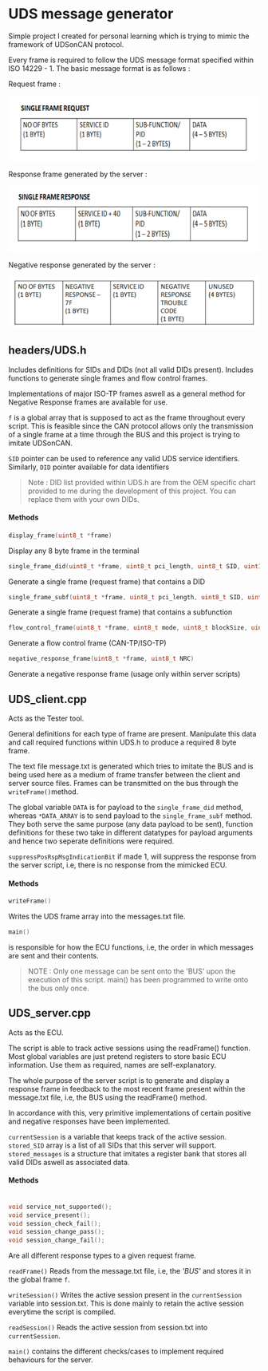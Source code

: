 # UDS message generator

Simple project I created for personal learning which is trying to mimic the framework of UDSonCAN protocol.

Every frame is required to follow the UDS message format specified within ISO 14229 - 1. The basic message format is as follows :

Request frame :

![](/resources/message%20format%20request.png)

Response frame generated by the server :

![](/resources/positive%20response.png)

Negative response generated by the server :

![](/resources/negative%20response.png)

## headers/UDS.h

Includes definitions for SIDs and DIDs (not all valid DIDs present).
Includes functions to generate single frames and flow control frames.

Implementations of major ISO-TP frames aswell as a general method for Negative Response frames are available for use.

`f` is a global array that is supposed to act as the frame throughout every script. This is feasible since the CAN protocol allows only the transmission of a single frame at a time through the BUS and this project is trying to imitate UDSonCAN.

`SID` pointer can be used to reference any valid UDS service identifiers.
Similarly, `DID` pointer available for data identifiers

> Note : DID list provided within UDS.h are from the OEM specific chart provided to me during the development of this project. You can replace them with your own DIDs.

#### Methods

```C
display_frame(uint8_t *frame)
```

Display any 8 byte frame in the terminal

```C
single_frame_did(uint8_t *frame, uint8_t pci_length, uint8_t SID, uint16_t DID, uint64_t data_param)
```

Generate a single frame (request frame) that contains a DID

```C
single_frame_subf(uint8_t *frame, uint8_t pci_length, uint8_t SID, uint8_t subfunc, uint8_t *data_param)
```

Generate a single frame (request frame) that contains a subfunction

```C
flow_control_frame(uint8_t *frame, uint8_t mode, uint8_t blockSize, uint8_t separation_time)
```

Generate a flow control frame (CAN-TP/ISO-TP)

```C
negative_response_frame(uint8_t *frame, uint8_t NRC)
```

Generate a negative response frame (usage only within server scripts)

## UDS_client.cpp

Acts as the Tester tool.

General definitions for each type of frame are present.
Manipulate this data and call required functions within UDS.h to produce a required 8 byte frame.

The text file message.txt is generated which tries to imitate the BUS and is being used here as a medium of frame transfer between the client and server source files. Frames can be transmitted on the bus through the `writeFrame()`method.

The global variable `DATA` is for payload to the `single_frame_did` method, whereas `*DATA_ARRAY` is to send payload to the `single_frame_subf` method.
They both serve the same purpose (any data payload to be sent), function definitions for these two take in different datatypes for payload arguments and hence two seperate definitions were required.

`suppressPosRspMsgIndicationBit` if made 1, will suppress the response from the server script, i.e, there is no response from the mimicked ECU.

#### Methods

```C
writeFrame()
```

Writes the UDS frame array into the messages.txt file.

```C
main()
```

is responsible for how the ECU functions, i.e, the order in which messages are sent and their contents.

> NOTE : Only one message can be sent onto the 'BUS' upon the execution of this script. main() has been programmed to write onto the bus only once.

## UDS_server.cpp

Acts as the ECU.

The script is able to track active sessions using the readFrame() function.
Most global variables are just pretend registers to store basic ECU information. Use them as required, names are self-explanatory.

The whole purpose of the server script is to generate and display a response frame in feedback to the most recent frame present within the message.txt file, i.e, the BUS using the readFrame() method.

In accordance with this, very primitive implementations of certain positive and negative responses have been implemented.

`currentSession` is a variable that keeps track of the active session.
`stored_SID` array is a list of all SIDs that this server will support.
`stored_messages` is a structure that imitates a register bank that stores all valid DIDs aswell as associated data.

#### Methods

```C

void service_not_supported();
void service_present();
void session_check_fail();
void session_change_pass();
void session_change_fail();

```

Are all different response types to a given request frame.

`readFrame()`
Reads from the message.txt file, i.e, the _'BUS'_ and stores it in the global frame `f`.

`writeSession()`
Writes the active session present in the `currentSession` variable into session.txt. This is done mainly to retain the active session everytime the script is compiled.

`readSession()`
Reads the active session from session.txt into `currentSession`.

`main()` contains the different checks/cases to implement required behaviours for the server.
